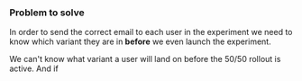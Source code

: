### Problem to solve
In order to send the correct email to each user in the experiment we need to know which variant they are in **before** we even launch the experiment.

We can't know what variant a user will land on before the 50/50 rollout is active. And if 